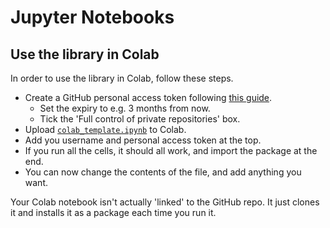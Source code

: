 Jupyter Notebooks
=================

Use the library in Colab
------------------------

In order to use the library in Colab, follow these steps.

- Create a GitHub personal access token following [this guide](https://docs.github.com/en/authentication/keeping-your-account-and-data-secure/creating-a-personal-access-token).
    * Set the expiry to e.g. 3 months from now.
    * Tick the 'Full control of private repositories' box.
- Upload [`colab_template.ipynb`](./colab_template.ipynb) to Colab.
- Add you username and personal access token at the top.
- If you run all the cells, it should all work, and import the package at the end.
- You can now change the contents of the file, and add anything you want.

Your Colab notebook isn't actually 'linked' to the GitHub repo. It just clones it and installs it as a package each time you run it.